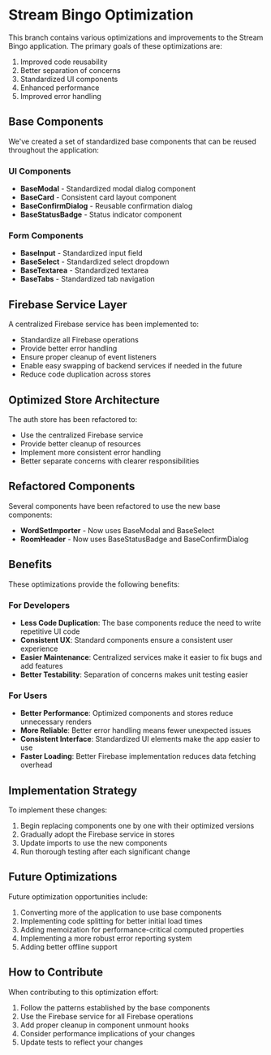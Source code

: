 # Stream Bingo Optimization

This branch contains various optimizations and improvements to the Stream Bingo application. The primary goals of these optimizations are:

1. Improved code reusability
2. Better separation of concerns
3. Standardized UI components
4. Enhanced performance
5. Improved error handling

## Base Components

We've created a set of standardized base components that can be reused throughout the application:

### UI Components

- **BaseModal** - Standardized modal dialog component
- **BaseCard** - Consistent card layout component
- **BaseConfirmDialog** - Reusable confirmation dialog
- **BaseStatusBadge** - Status indicator component

### Form Components

- **BaseInput** - Standardized input field
- **BaseSelect** - Standardized select dropdown
- **BaseTextarea** - Standardized textarea
- **BaseTabs** - Standardized tab navigation

## Firebase Service Layer

A centralized Firebase service has been implemented to:

- Standardize all Firebase operations
- Provide better error handling
- Ensure proper cleanup of event listeners
- Enable easy swapping of backend services if needed in the future
- Reduce code duplication across stores

## Optimized Store Architecture

The auth store has been refactored to:

- Use the centralized Firebase service
- Provide better cleanup of resources
- Implement more consistent error handling
- Better separate concerns with clearer responsibilities

## Refactored Components

Several components have been refactored to use the new base components:

- **WordSetImporter** - Now uses BaseModal and BaseSelect
- **RoomHeader** - Now uses BaseStatusBadge and BaseConfirmDialog

## Benefits

These optimizations provide the following benefits:

### For Developers

- **Less Code Duplication**: The base components reduce the need to write repetitive UI code
- **Consistent UX**: Standard components ensure a consistent user experience
- **Easier Maintenance**: Centralized services make it easier to fix bugs and add features
- **Better Testability**: Separation of concerns makes unit testing easier

### For Users

- **Better Performance**: Optimized components and stores reduce unnecessary renders
- **More Reliable**: Better error handling means fewer unexpected issues
- **Consistent Interface**: Standardized UI elements make the app easier to use
- **Faster Loading**: Better Firebase implementation reduces data fetching overhead

## Implementation Strategy

To implement these changes:

1. Begin replacing components one by one with their optimized versions
2. Gradually adopt the Firebase service in stores
3. Update imports to use the new components
4. Run thorough testing after each significant change

## Future Optimizations

Future optimization opportunities include:

1. Converting more of the application to use base components
2. Implementing code splitting for better initial load times
3. Adding memoization for performance-critical computed properties
4. Implementing a more robust error reporting system
5. Adding better offline support

## How to Contribute

When contributing to this optimization effort:

1. Follow the patterns established by the base components
2. Use the Firebase service for all Firebase operations
3. Add proper cleanup in component unmount hooks
4. Consider performance implications of your changes
5. Update tests to reflect your changes
